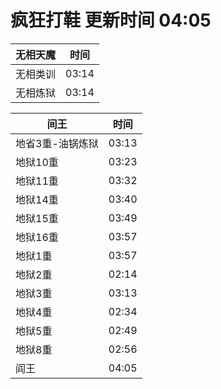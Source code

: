 # 疯狂打鞋 更新时间 04:05

| 无相天魔   | 时间    |
|--------|-------|
| 无相类训 | 03:14 |
| 无相炼狱 | 03:14 |

| 间王   | 时间    |
|--------|-------|
| 地省3重-油锅炼狱 | 03:13 |
| 地狱10重 | 03:23 |
| 地狱11重 | 03:32 |
| 地狱14重 | 03:40 |
| 地狱15重 | 03:49 |
| 地狱16重 | 03:57 |
| 地狱1重 | 03:57 |
| 地狱2重 | 02:14 |
| 地狱3重 | 03:13 |
| 地狱4重 | 02:34 |
| 地狱5重 | 02:49 |
| 地狱8重 | 02:56 |
| 阎王 | 04:05 |